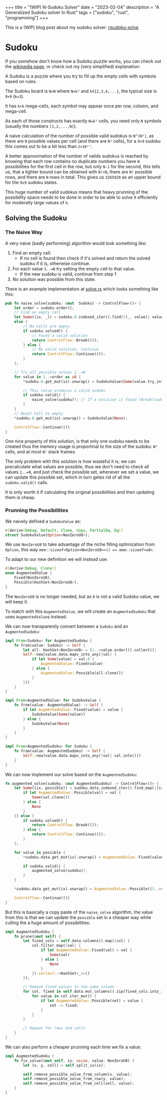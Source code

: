 +++
title = "(WIP) N-Sudoku Solver"
date = "2023-02-04"
description = "A Generalized Sudoku solver In Rust"
tags = ["sudoku", "rust", "programming"]
+++

This is a (WIP) blog post about my sudoku solver:
[nsudoku-solve](https://github.com/jalil-salame/nsudoku-solve)

# Sudoku

If you somehow don't know how a Sudoku puzzle works, you can check out the
[wikipedia page](https://en.wikipedia.org/wiki/Sudoku), or check out my (very
simplified) explanation:

A Sudoku is a puzzle where you try to fill up the empty cells with symbols based
on rules.

The Sudoku board is `N×N` where `N=k²` and `k∈{2,3,4,...}`, the typical size is `9×9`
(`k=3`).

It has `k×k` mega-cells, each symbol may appear once per row, column, and
mega-cell.

As each of those constructs has exactly `N=k²` cells, you need only `N` symbols
(usually the numbers `[1,2,...,N]`).

A naive calculation of the number of possible valid sudokus is `N^(N²)`, as
there are `N` possible values per cell (and there are `N²` cells), for a `9×9`
sudoku this comes out to be a bit less than `2×10⁷⁷`.

A better approximation of the number of valids sudokus is reached by knowing that
each row contains no duplicate numbers you have `N` possibilities for the first
cell in the row, but only `N-1` for the second, this tells us, that a tighter
bound can be obtained with `N!×N`, there are `N!` possible rows, and there are
`N` rows in total. This gives us `3265920` as an upper bound for the `9x9`
sudoku states.

This huge number of valid sudokus means that heavy prunning of the possibility
space needs to be done in order to be able to solve it efficiently for moderatly
large values of `k`.

## Solving the Sudoku

### The Naive Way

A very naive (badly performing) algorithm would look something like:

1. Find an empty cell.
   - If no cell is found then check if it's solved and return the solved sudoku
     if it is, otherwise continue.
2. For each value `1..=N` try setting the empty cell to that value.
   - If the new sudoku is valid, continue from step 1
3. No solution was possible from this state.

There is an example implementation at
[solve.rs](https://github.com/jalil-salame/nsudoku-solve/blob/main/src/sudoku/solve.rs)
which looks something like this:

```rust
pub fn naive_solve(sudoku: &mut  Sudoku) -> ControlFlow<()> {
    let order = sudoku.order();
    // Find an empty cell
    let Some((ix, _)) = sudoku.0.indexed_iter().find(|(_, value)| value.is_none())
    else {
        // No Cells are empty
        if sudoku.solved() {
            // Found a valid solution
            return ControlFlow::Break(());
        } else {
            // No valid solution, Continue
            return ControlFlow::Continue(());
        }
    };

    // Try all possible values 1..=N
    for value in 1..=order as u8 {
        *sudoku.0.get_mut(ix).unwrap() = SudokuValue(Some(value.try_into().unwrap()));

        // This value produces a valid sudoku
        if sudoku.valid() {
            naive_solve(sudoku)?; // If a solution is found (Break(sudoku)) then return early
        }
    }
    // Reset Cell to empty
    *sudoku.0.get_mut(ix).unwrap() = SudokuValue(None);

    ControlFlow::Continue(())
}
```

One nice property of this solution, is that only one sudoku needs to be created
thus the memory usage is proportinal to the size of the sudoku: `N²` cells, and
at most `N²` stack frames.

The only problem with this solution is how wasteful it is; we can precalculate
what values are possible, thus we don't need to check all values `1..=N`, and
just check the possible set, whenever we set a value, we can update this
possible set, which in turn getes rid of all the `sudoku.valid()` calls.

It is only worth it if calculating the original possibilities and then updating
them is cheap.

### Prunning the Possibilities

We naively defined a `SudokuValue` as:

```rust
#[derive(Debug, Default, Clone, Copy, PartialEq, Eq)]
struct SudokuValue(Option<NonZeroU8>);
```

We use `NonZeroU8` to take advantage of the niche filling optimization from
`Option`, this way `mem::sizeof<Option<NonZeroU8>>() == mem::sizeof<u8>`.

To adapt to our new definition we will instead use:

```rust
#[derive(Debug, Clone)]
enum AugmentedValue {
    Fixed(NonZeroU8),
    Possible(HashSet<NonZeroU8>),
}
```

The `NonZeroU8` is no longer needed, but as `0` is not a valid Sudoku value, we
will keep it.

To match with this `AugmentedValue`, we will create an `AugmentedSudoku` that
uses `AugmentedValue`s instead.

We can now transparently convert between a `Sudoku` and an `AugmentedSudoku`:

```rust
impl From<Sudoku> for AugmentedSudoku {
    fn from(value: Sudoku) -> Self {
        let all: HashSet<NonZeroU8> = (1..=value.order()).collect();
        Self::new(value.data.mapv_into_any(|val| {
            if let Some(value) = val.0 {
                AugmentedValue::Fixed(value)
            } else {
                AugmentedValue::Possible(all.clone())
            }
        }))
    }
}

impl From<AugmentedValue> for SudokuValue {
    fn from(value: AugmentedValue) -> Self {
        if let AugmentedValue::Fixed(value) = value {
            SudokuValue(Some(value))
        } else {
            SudokuValue(None)
        }
    }
}

impl From<AugmentedSudoku> for Sudoku {
    fn from(value: AugmentedSudoku) -> Self {
        Self::new(value.data.mapv_into_any(|val| val.into()))
    }
}
```

We can now implement our solve based on the `AugmentedSudoku`:

```rust
fn augmented_solve(sudoku: &mut AugmentedSudoku) -> ControlFlow<()> {
    let Some((ix, possible)) = sudoku.data.indexed_iter().find_map(|(ix, val)| {
        if let AugmentedValue::Possible(val) = val {
            Some(val.clone())
        } else {
            None
        }
    }) else {
        if sudoku.solved() {
            return ControlFlow::Break(());
        } else {
            return ControlFlow::Continue(());
        }
    };

    for value in possible {
        *sudoku.data.get_mut(ix).unwrap() = AugmentedValue::Fixed(value);

        if sudoku.valid() {
            augmented_solve(sudoku)?;
        }
    }

    *sudoku.data.get_mut(ix).unwrap() = AugmentedValue::Possible((1..=sudoku.order()).collect());

    ControlFlow::Continue(())
}
```

But this is basically a copy paste of the `naive_solve` algorithm, the value
from this is that we can update the `possible` set in a cheaper way  while
culling the a huge amount of possibilities:

```rust
impl AugmentedSudoku {
    fn prune(&mut self) {
        let fixed_cols = self.data.columns().map(|col| {
            col.filter_map(|val| {
                if let AugmentedValue::Fixed(val) = val {
                    Some(val)
                } else {
                    None
                }
            }).collect::<HashSet<_>>()
        });

        // Remove fixed values in the same column
        for col, fixed in self.data.mut_columns().zip(fixed_cols.into_iter()) {
            for value in col.iter_mut() {
                if let AugmentedValue::Possible(set) = value {
                    set -= fixed;
                }
            }
        }

        // Repeat for rows and cells
    }
}
```

We can also perform a cheaper prunning each time we fix a value:

```rust
impl AugmentedSudoku {
    fn fix_value(&mut self, ix: usize, value: NonZeroU8) {
        let (x, y, cell) = self.split_ix(ix);

        self.remove_possible_value_from_column(x, value);
        self.remove_possible_value_from_row(y, value);
        self.remove_possible_value_from_cell(cell, value);
    }
}
```
